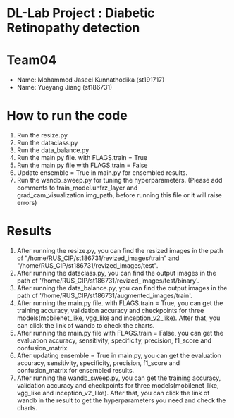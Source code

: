 # DL-Lab Project : Diabetic Retinopathy detection

# Team04
- Name: Mohammed Jaseel Kunnathodika (st191717)
- Name: Yueyang Jiang (st186731)

# How to run the code
1. Run the resize.py 
2. Run the dataclass.py
3. Run the data_balance.py
4. Run the main.py file. with FLAGS.train = True
5. Run the main.py file with FLAGS.train = False
6. Update ensemble = True in main.py  for ensembled results.
7. Run the wandb_sweep.py for tuning the hyperparameters. (Please add comments to train_model.unfrz_layer and grad_cam_visualization.img_path, before running this file or it will raise errors)


# Results
1. After running the resize.py, you can find the resized images in the path of "/home/RUS_CIP/st186731/revized_images/train" and "/home/RUS_CIP/st186731/revized_images/test".
2. After running the dataclass.py, you can find the output images in the path of '/home/RUS_CIP/st186731/revized_images/test/binary'.
3. After running the data_balance.py, you can find the output images in the path of '/home/RUS_CIP/st186731/augmented_images/train'.
4. After running the main.py file. with FLAGS.train = True, you can get the training accuracy, validation accuracy and checkpoints for three models(mobilenet_like, vgg_like and inception_v2_like). After that, you can click the link of wandb to check the charts.
5. After running the main.py file with FLAGS.train = False, you can get the evaluation accuracy, sensitivity, specificity, precision, f1_score and confusion_matrix.
6. After updating ensemble = True in main.py, you can get the evaluation accuracy, sensitivity, specificity, precision, f1_score and confusion_matrix for ensembled results.
7. After running the wandb_sweep.py, you can get the training accuracy, validation accuracy and checkpoints for three models(mobilenet_like, vgg_like and inception_v2_like). After that, you can click the link of wandb in the result to get the hyperparameters you need and check the charts. 
